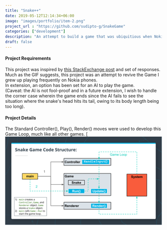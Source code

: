 ```yaml
---
title: "Snake++"
date: 2019-05-12T12:14:34+06:00
image: "images/portfolio/item-2.png"
project_url : "https://github.com/sudipto-g/SnakeGame"
categories: ["development"]
description: "An attempt to build a game that was ubiquitious when Nokia cells were around"
draft: false
---
```


#### Project Requirements

This project was inspired by [this StackExchange post](https://codereview.stackexchange.com/questions/212296/snake-game-in-c-with-sdl) and set of responses.  
Much as the GIF suggests, this project was an attempt to revive the Game I grew up playing frequently on Nokia phones.  
In extension, an option has been set for an AI to play the game.  
(Caveat: the AI is not fool-proof and in a future extension, I wish to handle the corner case wherein the game ends since the AI fails to see the situation where the snake's head hits its tail, owing to its body length being too long).  



#### Project Details

The Standard Controller(), Play(), Render() moves were used to develop this Game Loop, much like all other games.
[![The Game Loop](https://github.com/sudipto-g/SnakeGame/blob/master/code_structure.png)
